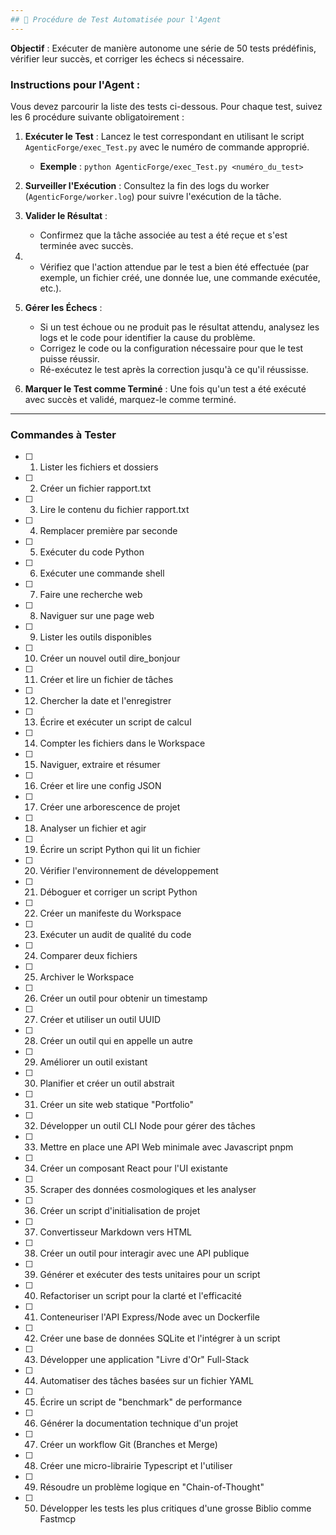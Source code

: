 ```yaml
---
## 🧪 Procédure de Test Automatisée pour l'Agent
---
```


**Objectif** : Exécuter de manière autonome une série de 50 tests prédéfinis, vérifier leur succès, et corriger les échecs si nécessaire.

### Instructions pour l'Agent :

Vous devez parcourir la liste des tests ci-dessous. Pour chaque test, suivez les 6 procédure suivante obligatoirement  :

1.  **Exécuter le Test** : Lancez le test correspondant en utilisant le script `AgenticForge/exec_Test.py` avec le numéro de commande approprié.
    * **Exemple** : `python AgenticForge/exec_Test.py <numéro_du_test>`

2.  **Surveiller l'Exécution** : Consultez la fin des logs du worker (`AgenticForge/worker.log`) pour suivre l'exécution de la tâche.

3.  **Valider le Résultat** :
    * Confirmez que la tâche associée au test a été reçue et s'est terminée avec succès.
4.  * Vérifiez que l'action attendue par le test a bien été effectuée
    (par exemple, un fichier créé, une donnée lue, une commande exécutée, etc.).

5.  **Gérer les Échecs** :
    * Si un test échoue ou ne produit pas le résultat attendu, analysez les logs et le code pour identifier la cause du problème.
    * Corrigez le code ou la configuration nécessaire pour que le test puisse réussir.
    * Ré-exécutez le test après la correction jusqu'à ce qu'il réussisse.

6.  **Marquer le Test comme Terminé** : Une fois qu'un test a été exécuté avec succès et validé, marquez-le comme terminé.

---

### Commandes à Tester

-   [ ] 1. Lister les fichiers et dossiers
-   [ ] 2. Créer un fichier rapport.txt
-   [ ] 3. Lire le contenu du fichier rapport.txt
-   [ ] 4. Remplacer première par seconde
-   [ ] 5. Exécuter du code Python
-   [ ] 6. Exécuter une commande shell
-   [ ] 7. Faire une recherche web
-   [ ] 8. Naviguer sur une page web
-   [ ] 9. Lister les outils disponibles
-   [ ] 10. Créer un nouvel outil dire_bonjour
-   [ ] 11. Créer et lire un fichier de tâches
-   [ ] 12. Chercher la date et l'enregistrer
-   [ ] 13. Écrire et exécuter un script de calcul
-   [ ] 14. Compter les fichiers dans le Workspace
-   [ ] 15. Naviguer, extraire et résumer
-   [ ] 16. Créer et lire une config JSON
-   [ ] 17. Créer une arborescence de projet
-   [ ] 18. Analyser un fichier et agir
-   [ ] 19. Écrire un script Python qui lit un fichier
-   [ ] 20. Vérifier l'environnement de développement
-   [ ] 21. Déboguer et corriger un script Python
-   [ ] 22. Créer un manifeste du Workspace
-   [ ] 23. Exécuter un audit de qualité du code
-   [ ] 24. Comparer deux fichiers
-   [ ] 25. Archiver le Workspace
-   [ ] 26. Créer un outil pour obtenir un timestamp
-   [ ] 27. Créer et utiliser un outil UUID
-   [ ] 28. Créer un outil qui en appelle un autre
-   [ ] 29. Améliorer un outil existant
-   [ ] 30. Planifier et créer un outil abstrait
-   [ ] 31. Créer un site web statique "Portfolio"
-   [ ] 32. Développer un outil CLI Node pour gérer des tâches
-   [ ] 33. Mettre en place une API Web minimale avec Javascript pnpm
-   [ ] 34. Créer un composant React pour l'UI existante
-   [ ] 35. Scraper des données cosmologiques et les analyser
-   [ ] 36. Créer un script d'initialisation de projet
-   [ ] 37. Convertisseur Markdown vers HTML
-   [ ] 38. Créer un outil pour interagir avec une API publique
-   [ ] 39. Générer et exécuter des tests unitaires pour un script
-   [ ] 40. Refactoriser un script pour la clarté et l'efficacité
-   [ ] 41. Conteneuriser l'API Express/Node avec un Dockerfile
-   [ ] 42. Créer une base de données SQLite et l'intégrer à un script
-   [ ] 43. Développer une application "Livre d'Or" Full-Stack
-   [ ] 44. Automatiser des tâches basées sur un fichier YAML
-   [ ] 45. Écrire un script de "benchmark" de performance
-   [ ] 46. Générer la documentation technique d'un projet
-   [ ] 47. Créer un workflow Git (Branches et Merge)
-   [ ] 48. Créer une micro-librairie Typescript et l'utiliser
-   [ ] 49. Résoudre un problème logique en "Chain-of-Thought"
-   [ ] 50. Développer les tests les plus critiques d'une grosse Biblio comme Fastmcp